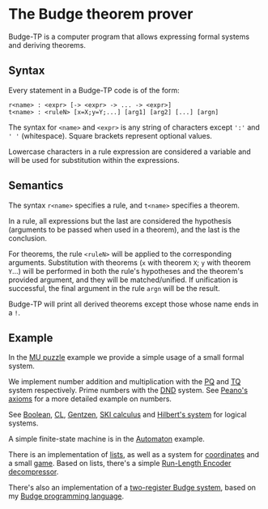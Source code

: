 # The Budge theorem prover

Budge-TP is a computer program that allows expressing formal systems and deriving theorems.

## Syntax

Every statement in a Budge-TP code is of the form:

```
r<name> : <expr> [-> <expr> -> ... -> <expr>]
t<name> : <ruleN> [x=X;y=Y;...] [arg1] [arg2] [...] [argn]
```

The syntax for `<name>` and `<expr>` is any string of characters except `':'` and `' '` (whitespace). Square brackets represent optional values.

Lowercase characters in a rule expression are considered a variable and will be used for substitution within the expressions.

## Semantics

The syntax `r<name>` specifies a rule, and `t<name>` specifies a theorem.

In a rule, all expressions but the last are considered the hypothesis (arguments to be passed when used in a theorem), and the last is the conclusion.

For theorems, the rule `<ruleN>` will be applied to the corresponding arguments. Substitution with theorems (`x` with theorem `X`; `y` with theorem `Y`...) will be performed in both the rule's hypotheses and the theorem's provided argument, and they will be matched/unified. If unification is successful, the final argument in the rule `argn` will be the result.

Budge-TP will print all derived theorems except those whose name ends in a `!`.

## Example

In the [MU puzzle](./examples/miu.btp) example we provide a simple usage of a small formal system.

We implement number addition and multiplication with the [PQ](./examples/pq.btp) and [TQ](examples/tq.btp) system respectively. Prime numbers with the [DND](examples/dnd.btp) system. See [Peano's axioms](./examples/peano.btp) for a more detailed example on numbers.

See [Boolean](./examples/boolean.btp), [CL](./examples/cl.btp), [Gentzen](./examples/gentzen.btp), [SKI calculus](./examples/ski.btp) and [Hilbert's system](./examples/hilbert.btp) for logical systems.

A simple finite-state machine is in the [Automaton](./examples/automaton.btp) example.

There is an implementation of [lists](examples/list.btp), as well as a system for [coordinates](./examples/coord.btp) and a small [game](./examples/coordgame.btp). Based on lists, there's a simple [Run-Length Encoder decompressor](./examples/rle.btp).

There's also an implementation of a [two-register Budge system](./examples/budge-pl.btp), based on my [Budge programming language](https://github.com/bor0/budge).
